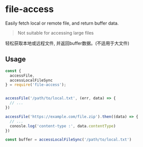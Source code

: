 # file-access

Easily fetch local or remote file, and return buffer data.

> Not suitable for accessing large files

轻松获取本地或远程文件, 并返回buffer数据。(不适用于大文件)


## Usage

```js
const {
  accessFile,
  accessLocalFileSync
} = require('file-access');


accessFile('/path/to/local.txt', (err, data) => {
  // ...
})

accessFile('https://example.com/file.zip').then((data) => {
  // ...
  conosle.log('content-type :', data.contentType)
})

const buffer = accessLocalFileSync('/path/to/local.txt')
```
